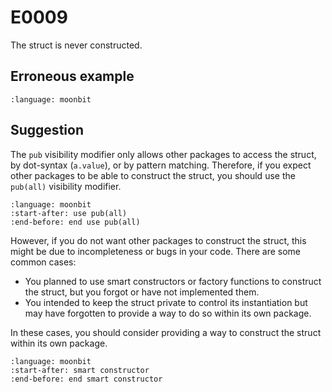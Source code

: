 # E0009

The struct is never constructed.

## Erroneous example

```{literalinclude} ./0009_error/top.mbt
:language: moonbit
```

## Suggestion

The `pub` visibility modifier only allows other packages to access the struct,
by dot-syntax (`a.value`), or by pattern matching. Therefore, if you expect
other packages to be able to construct the struct, you should use the `pub(all)`
visibility modifier.

```{literalinclude} ./0009_fixed/top.mbt
:language: moonbit
:start-after: use pub(all)
:end-before: end use pub(all)
```

However, if you do not want other packages to construct the struct, this might
be due to incompleteness or bugs in your code. There are some common cases:

- You planned to use smart constructors or factory functions to construct the
  struct, but you forgot or have not implemented them.
- You intended to keep the struct private to control its instantiation but may
  have forgotten to provide a way to do so within its own package.

In these cases, you should consider providing a way to construct the struct
within its own package.

```{literalinclude} ./0009_fixed/top.mbt
:language: moonbit
:start-after: smart constructor
:end-before: end smart constructor
```
